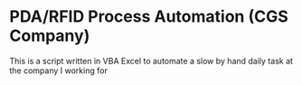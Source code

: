 # PDA/RFID Process Automation (CGS Company)
This is a script written in VBA Excel to automate a slow by hand daily task at the company I working for
